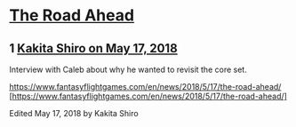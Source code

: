 # [The Road Ahead](https://community.fantasyflightgames.com/topic/276122-the-road-ahead/)

## 1 [Kakita Shiro on May 17, 2018](https://community.fantasyflightgames.com/topic/276122-the-road-ahead/?do=findComment&comment=3336081)

Interview with Caleb about why he wanted to revisit the core set.

https://www.fantasyflightgames.com/en/news/2018/5/17/the-road-ahead/ [https://www.fantasyflightgames.com/en/news/2018/5/17/the-road-ahead/]

Edited May 17, 2018 by Kakita Shiro

